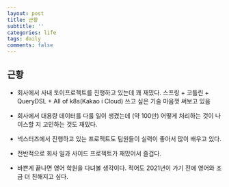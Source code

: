 ```yaml
---
layout: post
title: 근황
subtitle: ''
categories: life
tags: daily
comments: false
---
```


## 근황

- 회사에서 사내 토이프로젝트를 진행하고 있는데 꽤 재밌다. 스프링 + 코틀린 + QueryDSL + All of k8s(Kakao i Cloud) 쓰고 싶은 기술 마음껏 써보고 있음

- 회사에서 대용량 데이터를 다룰 일이 생겼는데 (약 100만) 어떻게 처리하는 것이 나이스할 지 고민하는 것도 재밌다.

- 넥스터즈에서 진행하고 있는 프로젝트도 팀원들이 실력이 좋아서 많이 배우고 있다. 

- 전반적으로 회사 일과 사이드 프로젝트가 재밌어서 즐겁다.

- 바쁜게 끝나면 영어 학원을 다녀볼 생각이다. 적어도 2021년이 가기 전에 영어와 조금 더 친해지고 싶다.